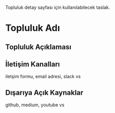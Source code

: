 Topluluk detay sayfası için kullanılabilecek taslak.

# Topluluk Adı 


## Topluluk Açıklaması


## İletişim Kanalları
iletşim formu, email adresi, slack vs

## Dışarıya Açık Kaynaklar
github, medium, youtube vs
